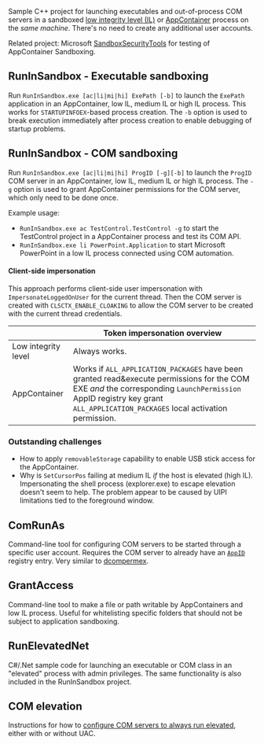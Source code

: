 Sample C++ project for launching executables and out-of-process COM servers in a sandboxed [low integrity level (IL)](https://learn.microsoft.com/en-us/previous-versions/dotnet/articles/bb625960(v=msdn.10)) or [AppContainer](https://docs.microsoft.com/en-us/windows/desktop/secauthz/appcontainer-for-legacy-applications-) process on the *same machine*. There's no need to create any additional user accounts.

Related project: Microsoft [SandboxSecurityTools](https://github.com/microsoft/SandboxSecurityTools) for testing of AppContainer Sandboxing.

## RunInSandbox - Executable sandboxing
Run `RunInSandbox.exe [ac|li|mi|hi] ExePath [-b]` to launch the `ExePath` application in an AppContainer, low IL, medium IL or high IL process. This works for `STARTUPINFOEX`-based process creation. The `-b` option is used to break execution immediately after process creation to enable debugging of startup problems.

## RunInSandbox - COM sandboxing
Run `RunInSandbox.exe [ac|li|mi|hi] ProgID [-g][-b]` to launch the `ProgID` COM server in an AppContainer, low IL, medium IL or high IL process. The `-g` option is used to grant AppContainer permissions for the COM server, which only need to be done once.

Example usage:
* `RunInSandbox.exe ac TestControl.TestControl -g` to start the TestControl project in a AppContainer process and test its COM API.
* `RunInSandbox.exe li PowerPoint.Application` to start Microsoft PowerPoint in a low IL process connected using COM automation.

#### Client-side impersonation
This approach performs client-side user impersonation with `ImpersonateLoggedOnUser` for the current thread. Then the COM server is created with `CLSCTX_ENABLE_CLOAKING` to allow the COM server to be created with the current thread credentials.

| | Token impersonation overview |
|---------------------|-----------------------------------------------------------------------------|
|Low integrity level  | Always works.                                            |
|AppContainer         | Works if `ALL_APPLICATION_PACKAGES` have been granted read&execute permissions for the COM EXE _and_ the corresponding `LaunchPermission` AppID registry key grant `ALL_APPLICATION_PACKAGES` local activation permission.  |

### Outstanding challenges
* How to apply `removableStorage` capability to enable USB stick access for the AppContainer.
* Why is `SetCursorPos` failing at medium IL _if_ the host is elevated (high IL). Impersonating the shell process (explorer.exe) to escape elevation doesn't seem to help. The problem appear to be caused by UIPI limitations tied to the foreground window.

## ComRunAs
Command-line tool for configuring COM servers to be started through a specific user account. Requires the COM server to already have an [`AppID`](https://learn.microsoft.com/en-us/windows/win32/com/appid-key) registry entry. Very similar to [dcompermex](https://github.com/albertony/dcompermex).

## GrantAccess
Command-line tool to make a file or path writable by AppContainers and low IL process. Useful for whitelisting specific folders that should not be subject to application sandboxing.

## RunElevatedNet
C#/.Net sample code for launching an executable or COM class in an "elevated" process with admin privileges. The same functionality is also included in the RunInSandbox project.

## COM elevation

Instructions for how to [configure COM servers to always run elevated](ComElevation.md), either with or without UAC.
